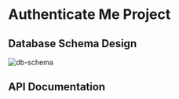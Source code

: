 # Authenticate Me Project

## Database Schema Design

![db-schema]

[db-schema]: ./images/users.png

## API Documentation
